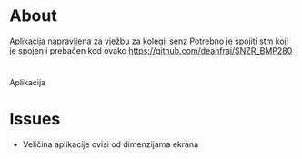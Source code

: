 # About
Aplikacija napravljena za vježbu za kolegij senz
Potrebno je spojiti stm koji je spojen i prebačen kod ovako
https://github.com/deanfraj/SNZR_BMP280 

# 
Aplikacija 

# Issues
- Veličina aplikacije ovisi od dimenzijama ekrana
